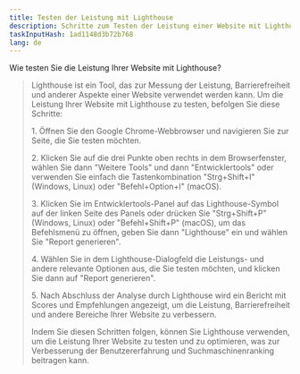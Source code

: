```yaml
---
title: Testen der Leistung mit Lighthouse
description: Schritte zum Testen der Leistung einer Website mit Lighthouse
taskInputHash: 1ad1148d3b72b768
lang: de
---
```

Wie testen Sie die Leistung Ihrer Website mit Lighthouse?

> Lighthouse ist ein Tool, das zur Messung der Leistung, Barrierefreiheit und anderer Aspekte einer Website verwendet werden kann. Um die Leistung Ihrer Website mit Lighthouse zu testen, befolgen Sie diese Schritte:
>
> 1\. Öffnen Sie den Google Chrome-Webbrowser und navigieren Sie zur Seite, die Sie testen möchten.
>
> 2\. Klicken Sie auf die drei Punkte oben rechts in dem Browserfenster, wählen Sie dann "Weitere Tools" und dann "Entwicklertools" oder verwenden Sie einfach die Tastenkombination "Strg+Shift+I" (Windows, Linux) oder "Befehl+Option+I" (macOS).
>
> 3\. Klicken Sie im Entwicklertools-Panel auf das Lighthouse-Symbol auf der linken Seite des Panels oder drücken Sie "Strg+Shift+P" (Windows, Linux) oder "Befehl+Shift+P" (macOS), um das Befehlsmenü zu öffnen, geben Sie dann "Lighthouse" ein und wählen Sie "Report generieren".
>
> 4\. Wählen Sie in dem Lighthouse-Dialogfeld die Leistungs- und andere relevante Optionen aus, die Sie testen möchten, und klicken Sie dann auf "Report generieren".
>
> 5\. Nach Abschluss der Analyse durch Lighthouse wird ein Bericht mit Scores und Empfehlungen angezeigt, um die Leistung, Barrierefreiheit und andere Bereiche Ihrer Website zu verbessern.
>
> Indem Sie diesen Schritten folgen, können Sie Lighthouse verwenden, um die Leistung Ihrer Website zu testen und zu optimieren, was zur Verbesserung der Benutzererfahrung und Suchmaschinenranking beitragen kann.

